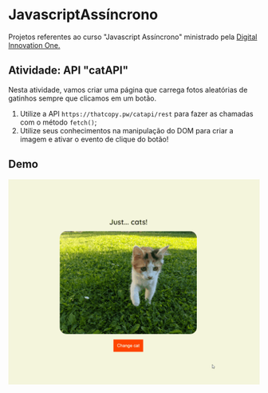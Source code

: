 # JavascriptAssíncrono

 Projetos referentes ao curso "Javascript Assíncrono" ministrado pela [Digital Innovation One.](https://web.dio.me/home)

## Atividade: API "catAPI"

Nesta atividade, vamos criar uma página que carrega fotos aleatórias de gatinhos sempre que clicamos em um botão.

1. Utilize a API `https://thatcopy.pw/catapi/rest` para fazer as chamadas com o método `fetch()`;
2. Utilize seus conhecimentos na manipulação do DOM para criar a imagem e ativar o evento de clique do botão!

## Demo

![catAPI](./api-cats.gif)